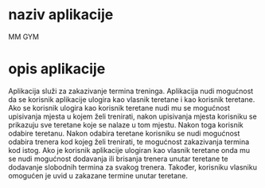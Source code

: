 # naziv aplikacije
MM GYM

# opis aplikacije
Aplikacija služi za zakazivanje termina treninga.
Aplikacija nudi mogućnost da se korisnik aplikacije ulogira kao vlasnik teretane i kao korisnik teretane.
Ako se korisnik ulogira kao korisnik teretane nudi mu se mogućnost upisivanja mjesta u kojem želi trenirati, nakon upisivanja mjesta korisniku se prikazuju sve teretane koje se nalaze u tom mjestu. Nakon toga korisnik odabire teretanu. Nakon odabira teretane korisniku se nudi mogućnost odabira trenera kod kojeg želi trenirati, te mogućnost zakazivanja termina kod istog. 
Ako je korisnik aplikacije ulogiran kao vlasnik teretane onda mu se nudi mogućnost dodavanja ili brisanja trenera unutar teretane te dodavanje slobodnih termina za svakog trenera. Također, korisniku vlasniku omogućen je uvid u zakazane termine unutar teretane.
